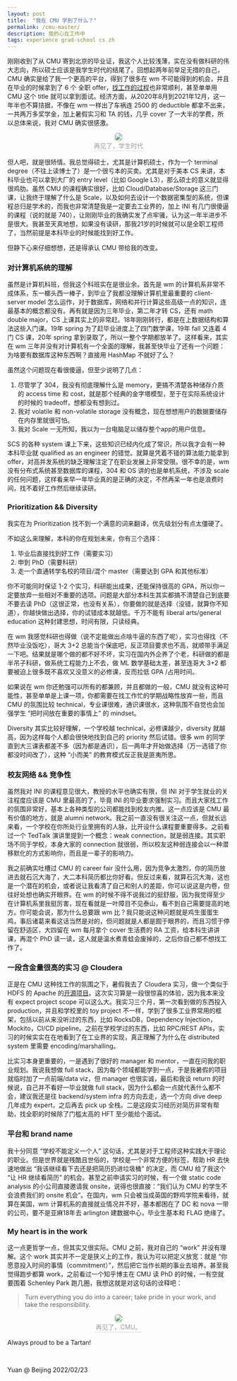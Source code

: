 ```yaml
---
layout: post
title:  "我在 CMU 学到了什么？"
permalink: /cmu-master/
description: 我的心在工作中
tags: experience grad-school cs zh
---
```


刚刚收到了从 CMU 寄到北京的毕业证，我这个人比较浅薄，实在没有做科研的伟大志向，所以硕士应该是我学生时代的结尾了。回想起两年前举足无措的自己，CMU 确实是给了我一个更高的平台，得到了很多在 wm 不可能得到的机会，并且在毕业的时候拿到了 6 个 全职 offer，[找工作的过程](/ng-ft-swe)也非常顺利，甚至单单用 CMU 这个 title 就可以拿到面试。经济方面，从2020年8月到2021年12月，这一年半也不算拮据，不像在 wm 一样出了车祸连 2500 的 deductible 都拿不出来，一共两万多奖学金，加上暑假实习和 TA 的钱，几乎 cover 了一大半的学费，所以总体来说，我对 CMU 确实很感激。

<center>
    <img style="border-radius: 0.3125em;
    box-shadow: 0 2px 4px 0 rgba(34,36,38,.12),0 2px 10px 0 rgba(34,36,38,.08);" 
    src="/assets/diplomas.JPG">
    <br>
    <div style="color:orange; border-bottom: 1px solid #d9d9d9;
    display: inline-block;
    color: #999;
    padding: 2px;">再见了，学生时代</div>
</center>


但人吧，就是很矫情。我总觉得硕士，尤其是计算机硕士，作为一个 terminal degree（不往上读博士了）是一个很亏本的买卖。尤其是对于美本 CS 来讲，本科毕业也可以拿到大厂的 entry level（比如 Google L3），那么硕士的意义就显得很鸡肋。虽然 CMU 的课程确实很好，比如 Cloud/Database/Storage 这三门课，让我终于理解了什么是 Scale，以及如何去设计一个数据密集型的系统，但课程总归是学术的，而我也非常清楚我是一定要去工业界的，加上 INI 有几门很傻逼的课程（说的就是 740），让刚刚毕业的我确实发了点牢骚，认为这一年半进步不是很大。我甚至天真地想，如果没有读研，那我21岁的时候就可以是全职工程师了，当然前提是本科毕业的时候能找到好工作。

但静下心来仔细想想，还是得承认 CMU 带给我的改变。

### 对计算机系统的理解
虽然是计算机科班，但我这个科班实在是很业余。首先是 wm 的计算机系非常不成体系，东一榔头西一棒子，到毕业了我都没理解计算机里最重要的 client-server model 怎么运作，对于数据库，网络和并行计算这些高级一点的知识，连最基本的概念都没有。再有就是因为三年毕业，第二年才转 CS，还有 math double major，CS 上课其实上的非常赶。18年刚刚转行，都是在上数据结构和算法这些入门课。19年 spring 为了赶毕业进度上了四门数学课，19年 fall 又连着 4 门 CS 课，20年 spring 拿到录取了，所以一整个学期都放羊了。这样看来，其实在 wm 三年并没有对计算机有一个全面的理解，我甚至快毕业了还有一个问题：为啥要有数据库这种东西啊？直接用 HashMap 不就好了么？

虽然这个问题现在看很傻逼，但至少说明了几点：<br>
1. 尽管学了 304，我没有彻底理解什么是 memory，更搞不清楚各种储存介质的 access time 和 cost，就是那个经典的金字塔模型，至于在实际系统设计的时候的 tradeoff，想都没有想到过。
2. 我对 volatile 和 non-volatile storage 没有概念，现在想想用户的数据要储存在内存里就很可怕。
3. 我对 Scale 一无所知，我以为一台电脑足以储存整个app的用户信息。

SCS 的各种 system 课上下来，这些知识已经内化成了常识，所以我才会有一种本科毕业就 qualified as an engineer 的错觉。就算是凭着不错的算法能力能拿到 offer，对高并发系统的缺乏理解注定了在职业发展上非常受限。很不幸的是，wm 没有分布式系统甚至数据库的课程，304 和 OS 讲的也是单机系统，不涉及 scale 的任何问题，这样看来早一年毕业真的是正确的决定，不然再呆一年也是浪费时间，找不着好工作然后继续读研。

### Prioritization && Diversity
我实在为 Prioritization 找不到一个满意的词来翻译，优先级划分有点太僵硬了。

不如这么来理解，本科的你在规划未来，你有三个选择：<br>
1. 毕业后直接找到好工作（需要实习）
2. 申到 PhD（需要科研）
3. 走一个直通转学名校的项目/混个 master（需要达到 GPA 和其他标准）

你不可能同时保证 1-2 个实习，科研能出成果，还能保持很高的 GPA，所以你一定要放弃一些相对不重要的选项。问题是大部分本科生其实都搞不清楚自己到底要不要去读 PhD（这很正常，也没有关系），你要做的就是选择（没错，就算你不知道），你越快做出选择，你的试错成本就越低。千万不能有 liberal arts/general education 这种封建思想，时间有限，只读经典。

在 wm 我感觉科研也得做（说不定能做出点啥牛逼的东西了呢），实习也得找（不然毕业没饭吃），哥大 3+2 总能当个保底吧，反正项目要求也不高，就顺带手满足一下吧。结果就是哪个做的都不好不坏，实习在国内外企养了个老，科研做的都是半吊子科研，做系统工程能力上不去，做 ML 数学基础太差，甚至连哥大 3+2 都要被迫上很多既不喜欢又没意义的必修课，反而拉低 GPA /占用时间。

如果说在 wm 你还勉强可以所有的都兼顾，并且都做的一般，CMU 就没有这种可能性，甚至单单是上课一项，你都需要在找工作忙的学期战略性放弃一些，而且 CMU 的氛围比较 technical，专业课很难，通识课很水，这种氛围不自觉也会加强学生 “把时间放在重要的事情上” 的 mindset。

Diversity 其实比较好理解，一个学校越 technical，必修课越少，diversity 就越高，因为这样每个人都会很快地找到自己的 priority 然后试错。很多 wm 的同学直到大三课表都差不多（因为都是通识），后一两年才开始做选择（万一选错了你都没时间改了），这种 “小而美” 的教育模式反正我是匪夷所思。


### 校友网络 && 竞争性
虽然我对 INI 的课程意见很大，教授的水平也确实有限，但 INI 对于学生就业的关注程度应该是 CMU 里最高的了，毕竟 INI 的毕业要求强制实习。而且大家找工作的氛围非常好，基本上各种类型的公司都能找到校友内推。这一点应该是 CMU 最有价值的地方，就是 alumni network。我之前一直没有很关注这一点，但就长远来看，一个学校在你所处行业里拥有的人脉，比开设什么课程要重要得多。之前看过一个 TedTalk 演讲里提到一个概念：weak connection，就是弱连接。其实职场不同于学校，本身大家的 connection 就很弱，所以校友这种弱连接会以一种潜移默化的方式影响你，而且是一辈子的影响力。

我之前确实吐槽过 CMU 的 career fair 没什么用，因为竞争太激烈，你的简历放进去就石沉大海了，大二本科简历都比你好看。但反过来看，就算石沉大海，这也是一个潜在的机会，或者说让我看清了自己和别人的差距，你可以说这是内卷，但往好处想也确实开眼界。在 wm 的时候不得不说我过的挺舒服，因为我觉得至少在计算机系里我挺厉害，现在看就是一叶障目不见泰山，看不到自己需要提高的地方。你可能会说，那为什么总要跟 wm 比？我只能说这种问题就是鸡生蛋蛋生鸡，事后诸葛来看这话当然是对的，但问题就是人都是囿于眼界的，而且习惯于停留在舒适区，大四留在 wm 每月拿个 cover 生活费的 RA 工资，给本科生讲讲课，再混个 PhD 读一读，这人就是温水煮青蛙会废掉的，之后你自己都不想找工作了。

### 一段含金量很高的实习 @ Cloudera
正是在 CMU 这种找工作的氛围之下，暑假我去了 Cloudera 实习，做一个类似于 HDFS 的 Apache 的[开源项目](https://ozone.apache.org)。这次实习算是一段很惊喜的体验，因为我本来没有 expect project scope 可以这么大。我实习三个月，第一次看到做的东西投入 production，并且和学校里的 toy project 不一样，学到了很多工业界常用的框架，包括以前从来没听过的东西，比如 RocksDB，Dependency Injection，Mockito，CI/CD pipeline。之前在学校学过的东西，比如 RPC/REST APIs，实习的时候实实在在地看到了在工业界的实现，真正理解了为什么在 distributed system 里需要 encoding/marshalling。

比实习本身更重要的，一是遇到了很好的 manager 和 mentor，一直在问我的职业规划。我说我想做 full stack，因为每个领域都能学到一点，于是我暑假的项目就临时加了一点前端/data viz，但 manager 也很实诚，最后和我谈 return 的时候说，自己并不看好一毕业就做 full stack，因为什么都会一点就代表什么都不会，建议我还是往 backend/system infra 的方向去走，选一个方向 dive deep 几年成为 expert，之后再去 pick up 全栈。二是这段实习经历对简历非常有帮助，找全职的时候除了门槛太高的 HFT 至少能给个面试。

### 平台和 brand name
我十分同意 “学校不能定义一个人” 这句话，尤其是对于工程师这种实践大于理论的职业。但是世界就是残酷且世俗的，学校是一个非常方便的标签，帮助 HR 去快速地做出 “我该继续看下去还是把简历扔进垃圾桶” 的决定，而 CMU 给了我这个 “让 HR 继续看简历” 的机会。甚至之前申请实习的时候，有一个做 static code analysis 的小公司直接邀请我 onsite，说得也很直接：“我们认为 CMU 的学生不会浪费我们的 onsite 机会”。在国内，wm 只会被当成英国的野鸡学院来看待，就算在美国，wm 计算机系的直接就业情况并不好，基本都困在了 DC 和 nova 一带的公司，要不是亚麻18年去 arlington 建数据中心，毕业生基本和 FLAG 绝缘了。

### My heart is in the work
这一点更哲学一点，但其实又很实际。CMU 之前，我对自己的 “work” 并没有理解。这个 work 其实并不一定是狭义上的工作，我认为可以把定义放宽：就是 “你愿意投入时间的事情（commitment）”，然后把它当作长期的事业去培养。甚至我觉得跑步都算 work，之前看过一个知乎博主在 CMU 读 PhD 的时候，一有空就要围着 Schenley Park 跑几圈，我想这就是对这句话的诠释吧：
> Turn everything you do into a career; take pride in your work, and take the responsibility.

<center>
    <img style="border-radius: 0.3125em;
    box-shadow: 0 2px 4px 0 rgba(34,36,38,.12),0 2px 10px 0 rgba(34,36,38,.08);" 
    src="/assets/farewell.png">
    <br>
    <div style="color:orange; border-bottom: 1px solid #d9d9d9;
    display: inline-block;
    color: #999;
    padding: 2px;">再见了，CMU。</div>
</center>

Always proud to be a Tartan!

&nbsp;

Yuan @ Beijing
2022/02/23
